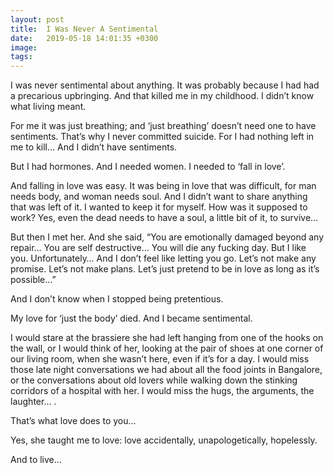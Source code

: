```yaml
---
layout: post
title:  I Was Never A Sentimental
date:   2019-05-18 14:01:35 +0300
image:  
tags:   
---
```


I was never sentimental about anything. It was probably because I had had a precarious upbringing. And that killed me in my childhood. I didn’t know what living meant.

For me it was just breathing; and ‘just breathing’ doesn’t need one to have sentiments. That’s why I never committed suicide. For I had nothing left in me to kill… And I didn’t have sentiments.

But I had hormones. And I needed women. I needed to ‘fall in love’.

And falling in love was easy. It was being in love that was difficult, for man needs body, and woman needs soul. And I didn’t want to share anything that was left of it. I wanted to keep it for myself. How was it supposed to work? Yes, even the dead needs to have a soul, a little bit of it, to survive…

But then I met her. And she said, “You are emotionally damaged beyond any repair… You are self destructive… You will die any fucking day. But I like you. Unfortunately… And I don’t feel like letting you go. Let’s not make any promise. Let’s not make plans. Let’s just pretend to be in love as long as it’s possible…”

And I don’t know when I stopped being pretentious.

My love for ‘just the body’ died. And I became sentimental.

I would stare at the brassiere she had left hanging from one of the hooks on the wall, or I would think of her, looking at the pair of shoes at one corner of our living room, when she wasn’t here, even if it’s for a day. I would miss those late night conversations we had about all the food joints in Bangalore, or the conversations about old lovers while walking down the stinking corridors of a hospital with her. I would miss the hugs, the arguments, the laughter… .

That’s what love does to you…

Yes, she taught me to love: love accidentally, unapologetically, hopelessly.

And to live…
